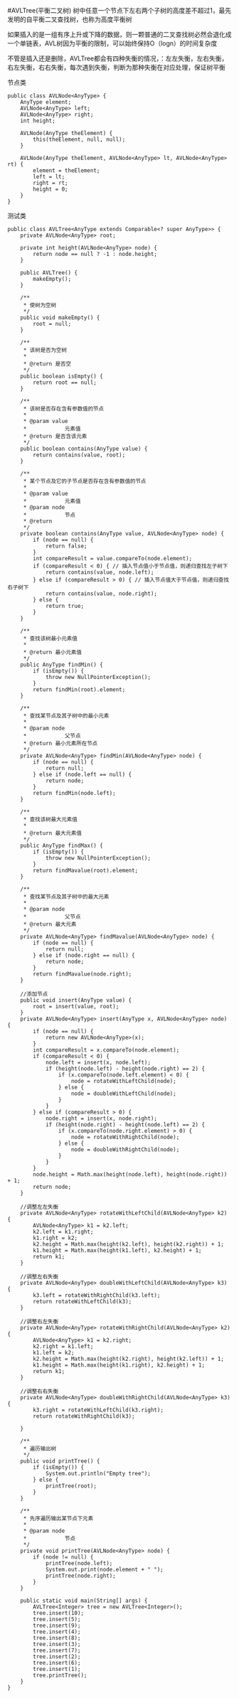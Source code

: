 #AVLTree(平衡二叉树)
树中任意一个节点下左右两个子树的高度差不超过1，最先发明的自平衡二叉查找树，也称为高度平衡树

如果插入的是一组有序上升或下降的数据，则一颗普通的二叉查找树必然会退化成一个单链表，AVL树因为平衡的限制，可以始终保持O（logn）的时间复杂度

不管是插入还是删除，AVLTree都会有四种失衡的情况，：左左失衡，左右失衡，右左失衡，右右失衡，每次遇到失衡，判断为那种失衡在对应处理，保证树平衡

节点类
	
	public class AVLNode<AnyType> {
		AnyType element;
		AVLNode<AnyType> left;
		AVLNode<AnyType> right;
		int height;
	
		AVLNode(AnyType theElement) {
			this(theElement, null, null);
		}
	
		AVLNode(AnyType theElement, AVLNode<AnyType> lt, AVLNode<AnyType> rt) {
			element = theElement;
			left = lt;
			right = rt;
			height = 0;
		}
	}

测试类
	
	public class AVLTree<AnyType extends Comparable<? super AnyType>> {
		private AVLNode<AnyType> root;
	
		private int height(AVLNode<AnyType> node) {
			return node == null ? -1 : node.height;
		}
	
		public AVLTree() {
			makeEmpty();
		}
	
		/**
		 * 使树为空树
		 */
		public void makeEmpty() {
			root = null;
		}
	
		/**
		 * 该树是否为空树
		 * 
		 * @return 是否空
		 */
		public boolean isEmpty() {
			return root == null;
		}
	
		/**
		 * 该树是否存在含有参数值的节点
		 * 
		 * @param value
		 *            元素值
		 * @return 是否含该元素
		 */
		public boolean contains(AnyType value) {
			return contains(value, root);
		}
	
		/**
		 * 某个节点及它的子节点是否存在含有参数值的节点
		 * 
		 * @param value
		 *            元素值
		 * @param node
		 *            节点
		 * @return
		 */
		private boolean contains(AnyType value, AVLNode<AnyType> node) {
			if (node == null) {
				return false;
			}
			int compareResult = value.compareTo(node.element);
			if (compareResult < 0) { // 插入节点值小于节点值，则递归查找左子树下
				return contains(value, node.left);
			} else if (compareResult > 0) { // 插入节点值大于节点值，则递归查找右子树下
				return contains(value, node.right);
			} else {
				return true;
			}
		}
	
		/**
		 * 查找该树最小元素值
		 * 
		 * @return 最小元素值
		 */
		public AnyType findMin() {
			if (isEmpty()) {
				throw new NullPointerException();
			}
			return findMin(root).element;
		}
	
		/**
		 * 查找某节点及其子树中的最小元素
		 * 
		 * @param node
		 *            父节点
		 * @return 最小元素所在节点
		 */
		private AVLNode<AnyType> findMin(AVLNode<AnyType> node) {
			if (node == null) {
				return null;
			} else if (node.left == null) {
				return node;
			}
			return findMin(node.left);
		}
	
		/**
		 * 查找该树最大元素值
		 * 
		 * @return 最大元素值
		 */
		public AnyType findMax() {
			if (isEmpty()) {
				throw new NullPointerException();
			}
			return findMavalue(root).element;
		}
	
		/**
		 * 查找某节点及其子树中的最大元素
		 * 
		 * @param node
		 *            父节点
		 * @return 最大元素
		 */
		private AVLNode<AnyType> findMavalue(AVLNode<AnyType> node) {
			if (node == null) {
				return null;
			} else if (node.right == null) {
				return node;
			}
			return findMavalue(node.right);
		}
		
		//添加节点
		public void insert(AnyType value) {
			root = insert(value, root);
		}
		private AVLNode<AnyType> insert(AnyType x, AVLNode<AnyType> node) {
			if (node == null) {
				return new AVLNode<AnyType>(x);
			}
			int compareResult = x.compareTo(node.element);
			if (compareResult < 0) {
				node.left = insert(x, node.left);
				if (height(node.left) - height(node.right) == 2) {
					if (x.compareTo(node.left.element) < 0) {
						node = rotateWithLeftChild(node);
					} else {
						node = doubleWithLeftChild(node);
					}
				}
			} else if (compareResult > 0) {
				node.right = insert(x, node.right);
				if (height(node.right) - height(node.left) == 2) {
					if (x.compareTo(node.right.element) > 0) {
						node = rotateWithRightChild(node);
					} else {
						node = doubleWithRightChild(node);
					}
				}
			}
			node.height = Math.max(height(node.left), height(node.right)) + 1;
			return node;
		}
	
		//调整左左失衡
		private AVLNode<AnyType> rotateWithLeftChild(AVLNode<AnyType> k2) {
			AVLNode<AnyType> k1 = k2.left;
			k2.left = k1.right;
			k1.right = k2;
			k2.height = Math.max(height(k2.left), height(k2.right)) + 1;
			k1.height = Math.max(height(k1.left), k2.height) + 1;
			return k1;
		}
		
		//调整左右失衡
		private AVLNode<AnyType> doubleWithLeftChild(AVLNode<AnyType> k3) {
			k3.left = rotateWithRightChild(k3.left);
			return rotateWithLeftChild(k3);
		}
	
		//调整右左失衡
		private AVLNode<AnyType> rotateWithRightChild(AVLNode<AnyType> k2) {
			AVLNode<AnyType> k1 = k2.right;
			k2.right = k1.left;
			k1.left = k2;
			k2.height = Math.max(height(k2.right), height(k2.left)) + 1;
			k1.height = Math.max(height(k1.right), k2.height) + 1;
			return k1;
		}
		
		//调整右右失衡
		private AVLNode<AnyType> doubleWithRightChild(AVLNode<AnyType> k3) {
			k3.right = rotateWithLeftChild(k3.right);
			return rotateWithRightChild(k3);
	
		}
	
		/**
		 * 遍历输出树
		 */
		public void printTree() {
			if (isEmpty()) {
				System.out.println("Empty tree");
			} else {
				printTree(root);
			}
		}
	
		/**
		 * 先序遍历输出某节点下元素
		 * 
		 * @param node
		 *            节点
		 */
		private void printTree(AVLNode<AnyType> node) {
			if (node != null) {
				printTree(node.left);
				System.out.print(node.element + " ");
				printTree(node.right);
			}
		}
	
		public static void main(String[] args) {
			AVLTree<Integer> tree = new AVLTree<Integer>();
			tree.insert(10);
			tree.insert(5);
			tree.insert(9);
			tree.insert(4);
			tree.insert(8);
			tree.insert(3);
			tree.insert(7);
			tree.insert(2);
			tree.insert(6);
			tree.insert(1);
			tree.printTree();
		}
	}